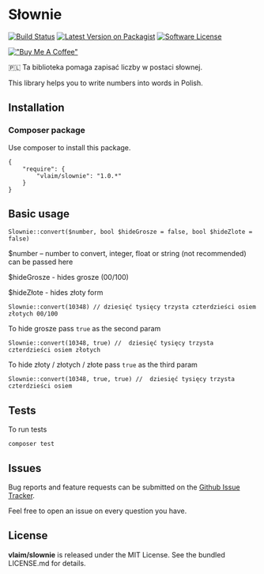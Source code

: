 # Słownie

[![Build Status](https://travis-ci.com/vlaim/slownie.svg?token=yjpboQ1s7oorxyxVXyou&branch=master)](https://travis-ci.com/vlaim/slownie)
[![Latest Version on Packagist][ico-version]][link-packagist]
[![Software License][ico-license]](LICENSE.md)

[!["Buy Me A Coffee"](https://www.buymeacoffee.com/assets/img/custom_images/orange_img.png)](https://www.buymeacoffee.com/vlaim)

🇵🇱 Ta biblioteka pomaga zapisać liczby w postaci słownej.


This library helps you to write numbers into words in Polish.


## Installation

### Composer package
Use composer to install this package.

```
{
    "require": {
        "vlaim/slownie": "1.0.*"
    }
}
```


## Basic usage 

```
Slownie::convert($number, bool $hideGrosze = false, bool $hideZlote = false)
```

$number – number to convert, integer, float or string (not recommended) can be passed here

$hideGrosze - hides grosze (00/100)

$hideZłote - hides złoty form

```
Slownie::convert(10348) // dziesięć tysięcy trzysta czterdzieści osiem złotych 00/100
```

To hide grosze pass `true` as the second param

```
Slownie::convert(10348, true) //  dziesięć tysięcy trzysta czterdzieści osiem złotych
```


To hide złoty / złotych / złote pass `true` as the third param

```
Slownie::convert(10348, true, true) //  dziesięć tysięcy trzysta czterdzieści osiem 
```

## Tests

To run tests
```
composer test
```

## Issues

Bug reports and feature requests can be submitted on the [Github Issue Tracker](https://github.com/vlaim/slownie/issues). 

Feel free to open an issue on every question you have.


## License

**vlaim/slownie** is released under the MIT License. See the bundled LICENSE.md for details.

[ico-version]: https://img.shields.io/packagist/v/vlaim/slownie.svg?style=flat-square
[ico-license]: https://img.shields.io/badge/license-MIT-brightgreen.svg?style=flat-square

[link-packagist]: https://packagist.org/packages/vlaim/slownie


